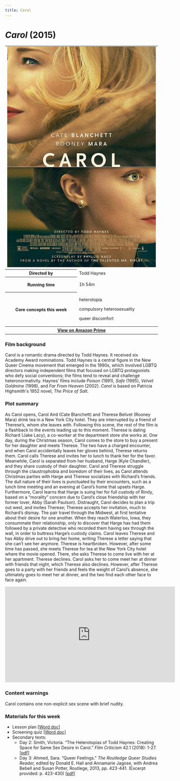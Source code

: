 ```yaml
---
title: Carol
---
```

# *Carol* (2015)

<table class="infobox"><tbody>
<tr><td colspan="2" class="infobox-center">

<a href="/modules/unit 2: drama/carol.jpg">
<img src="/modules/unit 2: drama/carol.jpg" class="infobox-poster" />
</a></td></tr>

<tr><th scope="row" class="infobox-label">Directed by</th><td class="infobox-data">
Todd Haynes
</td></tr><tr><th scope="row" class="infobox-label">Running time</th><td class="infobox-data">

1h 54m

</td></tr><tr><th scope="row" class="infobox-label">Core concepts this week</th><td class="infobox-data">

<p>heterotopia</p>
<p>compulsory heterosexuality</p>
<p>queer discomfort</p>

</td></tr><tr><th colspan="2" class="infobox-center">
<a href="https://www.amazon.com/Carol-Cate-Blanchett/dp/B01A9RC4RK">
View on Amazon Prime</a></th></tr></tbody></table>

### Film background
Carol is a romantic drama directed by Todd Haynes. It received six Academy Award nominations. Todd Haynes is a central figure in the New Queer Cinema movement that emerged in the 1990s, which involved LGBTQ directors making independent films that focused on LGBTQ protagonists who defy social conventions; the films tend to reveal and challenge heteronormativity. Haynes’ films include *Poison* (1991), *Safe* (1995), *Velvet Goldmine* (1998), and *Far From Heaven* (2002). *Carol* is based on Patricia Highsmith's 1952 novel, *The Price of Salt.*

### Plot summary
As Carol opens, Carol Aird (Cate Blanchett) and Therese Belivet (Rooney Mara) drink tea in a New York City hotel. They are interrupted by a friend of Therese’s, whom she leaves with. Following this scene, the rest of the film is a flashback to the events leading up to this moment. Therese is dating Richard (Jake Lacy), a co-worker at the department store she works at. One day, during the Christmas season, Carol comes to the store to buy a present for her daughter and meets Therese. The two have a charged encounter, and when Carol accidentally leaves her gloves behind, Therese returns them. Carol calls Therese and invites her to lunch to thank her for the favor. Meanwhile, Carol is separated from her husband, Harge (Kyle Chandler), and they share custody of their daughter. Carol and Therese struggle through the claustrophobia and boredom of their lives, as Carol attends Christmas parties with Harge and Therese socializes with Richard’s friends. The dull nature of their lives is punctuated by their encounters, such as a lunch time meeting and an evening at Carol’s home that upsets Harge. Furthermore, Carol learns that Harge is suing her for full custody of Rindy, based on a “morality” concern due to Carol’s close friendship with her former lover, Abby (Sarah Paulson). Distraught, Carol decides to plan a trip out west, and invites Therese; Therese accepts her invitation, much to Richard’s dismay. The pair travel through the Midwest, at first tentative about their desire for one another. When they reach Waterloo, Iowa, they consummate their relationship, only to discover that Harge has had them followed by a private detective who recorded them having sex through the wall, in order to buttress Harge’s custody claims. Carol leaves Therese and has Abby drive out to bring her home, writing Therese a letter saying that she can’t see her anymore. Therese is heartbroken. However, after some time has passed, she meets Therese for tea at the New York City hotel where the movie opened. There, she asks Therese to come live with her at her apartment. Therese declines. Carol asks her to come meet her at dinner with friends that night, which Therese also declines. However, after Therese goes to a party with her friends and feels the weight of Carol’s absence, she ultimately goes to meet her at dinner, and the two find each other face to face again.  

<div class="video-container">
<iframe width="560" height="315" src="https://www.youtube.com/embed/679wr31SXWk" frameborder="0" allow="accelerometer; autoplay; clipboard-write; encrypted-media; gyroscope; picture-in-picture" allowfullscreen></iframe>
</div>

### Content warnings
Carol contains one non-explicit sex scene with brief nudity.

### Materials for this week
*	Lesson plan [<a href="/modules/unit 2: drama/Carol LP.docx"  download>Word doc</a>]
* Screening quiz [<a href="/modules/unit 2: drama/Carol Screening Quiz.docx"  download>Word doc</a>]
*	Secondary texts:
    * Day 2: Smith, Victoria. “The Heterotopias of Todd Haynes: Creating Space for Same Sex Desire in Carol.” *Film Criticism* 42.1 (2018): 1-27. [<a href="/modules/unit 2: drama/The Heterotopias of Todd Haynes_ Creating Space for Same Sex Desire in Carol.pdf" download>pdf</a>]
    * Day 3: Ahmed, Sara. “Queer Feelings.” *The Routledge Queer Studies Reader,* edited by Donald E. Hall and Annamarie Jagose, with Andrea Bebell and Susan Potter, Routlege, 2013, pp. 423-441. (Excerpt provided: p. 423-430) [<a href="/modules/unit 2: drama/Sara Ahmed.pdf" download>pdf</a>]
